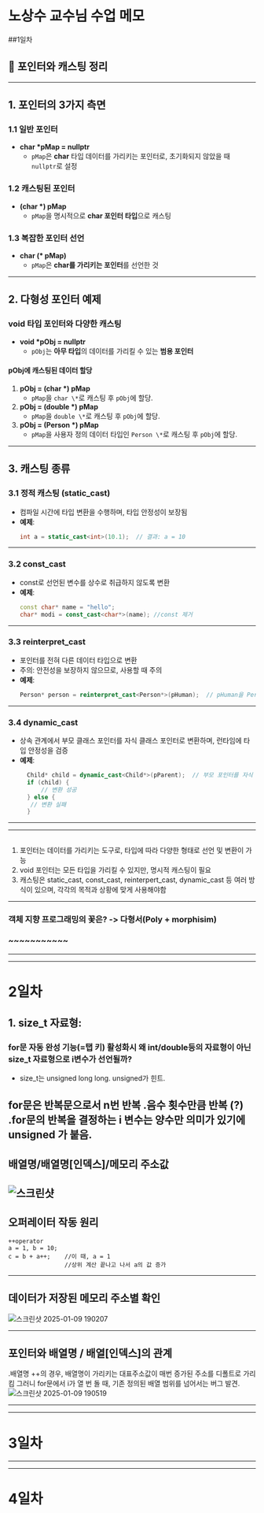 # 노상수 교수님 수업 메모

##1일차
## 📌 포인터와 캐스팅 정리

---

## 1. 포인터의 3가지 측면

### 1.1 일반 포인터
- **char \*pMap = nullptr**  
  - `pMap`은 **char** 타입 데이터를 가리키는 포인터로, 초기화되지 않았을 때 `nullptr`로 설정

### 1.2 캐스팅된 포인터
- **(char \*) pMap**  
  - `pMap`을 명시적으로 **char 포인터 타입**으로 캐스팅

### 1.3 복잡한 포인터 선언
- **char (\* pMap)**  
  - `pMap`은 **char를 가리키는 포인터**를 선언한 것

---

## 2. 다형성 포인터 예제

### void 타입 포인터와 다양한 캐스팅
- **void \*pObj = nullptr**  
  - `pObj`는 **아무 타입**의 데이터를 가리킬 수 있는 **범용 포인터**

#### pObj에 캐스팅된 데이터 할당
1. **pObj = (char \*) pMap**  
   - `pMap`을 `char \*`로 캐스팅 후 `pObj`에 할당.
2. **pObj = (double \*) pMap**  
   - `pMap`을 `double \*`로 캐스팅 후 `pObj`에 할당.
3. **pObj = (Person \*) pMap**  
   - `pMap`을 사용자 정의 데이터 타입인 `Person \*`로 캐스팅 후 `pObj`에 할당.

---

## 3. 캐스팅 종류

### 3.1 정적 캐스팅 (static_cast)
- 컴파일 시간에 타입 변환을 수행하며, 타입 안정성이 보장됨
- **예제**:  
  ```cpp
  int a = static_cast<int>(10.1);  // 결과: a = 10
  ```
---
### 3.2 const_cast
- const로 선언된 변수를 상수로 취급하지 않도록 변환
- **예제**:
  ```cpp
  const char* name = "hello";
  char* modi = const_cast<char*>(name);	//const 제거
  ```
---
### 3.3 reinterpret_cast
- 포인터를 전혀 다른 데이터 타입으로 변환
- 주의: 안전성을 보장하지 않으므로, 사용할 때 주의
- **예제**:
  ```cpp
  Person* person = reinterpret_cast<Person*>(pHuman);  // pHuman을 Person*로 변환
  ```
---
### 3.4 dynamic_cast
- 상속 관계에서 부모 클래스 포인터를 자식 클래스 포인터로 변환하며, 런타임에 타입 안정성을 검증
- **예제**:
  ```cpp
  	Child* child = dynamic_cast<Child*>(pParent);  // 부모 포인터를 자식 포인터로 변환
	if (child) {
	    // 변환 성공
	} else {
   	 // 변환 실패
	}
  ```
---
---
## 
  1. 포인터는 데이터를 가리키는 도구로, 타입에 따라 다양한 형태로 선언 및 변환이 가능
  2. void 포인터는 모든 타입을 가리킬 수 있지만, 명시적 캐스팅이 필요
  3. 캐스팅은 static_cast, const_cast, reinterpert_cast, dynamic_cast 등 여러 방식이 있으며, 각각의 목적과 상황에 맞게 사용해야함

---

### 객체 지향 프로그래밍의 꽃은? -> 다형서(Poly + morphisim)
### ~~~~~~~~~~~

---
---

# 2일차

## 1. size_t 자료형:
### for문 자동 완성 기능(=탭 키) 활성화시 왜 int/double등의 자료형이 아닌 size_t 자료형으로 i변수가 선언될까?
- size_t는 unsigned long long. unsigned가 힌트.

for문은 반복문으로서 n번 반복
.음수 횟수만큼 반복 (?)
.for문의 반복을 결정하는 i 변수는 양수만 의미가 있기에 unsigned 가 붙음.
---
## 배열명/배열명[인덱스]/메모리 주소값
![스크린샷](https://github.com/user-attachments/assets/a2f5b8a6-e569-43b3-a61b-ee53de46157e)
---
## 오퍼레이터 작동 원리
```
++operator
a = 1, b = 10;
c = b + a++;	//이 때, a = 1
				//상위 계산 끝나고 나서 a의 값 증가
```
---
## 데이터가 저장된 메모리 주소별 확인
![스크린샷 2025-01-09 190207](https://github.com/user-attachments/assets/32600fbe-f7ff-485f-a74d-5df2e45e8a68)

---
## 포인터와 배열명 / 배열[인덱스]의 관계
.배열명 ++의 경우, 배열명이 가리키는 대표주소값이 매번 증가된 주소를 디폴트로 가리킴
그러니 for문에서 i가 열 번 돌 때, 기존 정의된 배열 범위를 넘어서는 버그 발견.
![스크린샷 2025-01-09 190519](https://github.com/user-attachments/assets/f332da92-3c87-4f16-8c53-29f43680409d)


---
---

# 3일차

---
---

# 4일차

